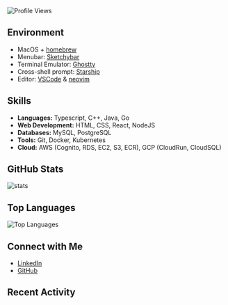 ![Profile Views](https://komarev.com/ghpvc/?username=gabrienb&color=blue)

## Environment

- MacOS + [homebrew](https://brew.sh/)
- Menubar: [Sketchybar](https://github.com/FelixKratz/SketchyBar)
- Terminal Emulator: [Ghostty](https://ghostty.org/)
- Cross-shell prompt: [Starship](https://starship.rs/)
- Editor: [VSCode](https://code.visualstudio.com/) & [neovim](https://neovim.io/)

## Skills

- **Languages:** Typescript, C++, Java, Go
- **Web Development:** HTML, CSS, React, NodeJS
- **Databases:** MySQL, PostgreSQL
- **Tools:** Git, Docker, Kubernetes
- **Cloud:** AWS (Cognito, RDS, EC2, S3, ECR), GCP (CloudRun, CloudSQL)

## GitHub Stats

![stats](https://github-readme-stats.vercel.app/api?username=gabrienb&show_icons=true&theme=radical)

## Top Languages

![Top Languages](https://github-readme-stats.vercel.app/api/top-langs/?username=gabrienb&layout=compact&theme=radical)

## Connect with Me

- [LinkedIn](https://www.linkedin.com/in/gabrien-boileau-793138a6/)
- [GitHub](https://github.com/gabeboileau)

## Recent Activity

<!--START_SECTION:activity-->
<!--END_SECTION:activity-->
